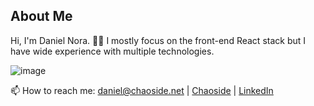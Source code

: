 ## About Me

Hi, I'm Daniel Nora. 🖐🏻 I mostly focus on the front-end React stack but I have wide experience with multiple technologies.

![image](https://github.com/user-attachments/assets/65e54d59-14b1-487b-a345-1eceaafefb78)

📫 How to reach me: daniel@chaoside.net | [Chaoside](https://chaoside.net) | [LinkedIn](https://linkedin.com/in/danielnora)
